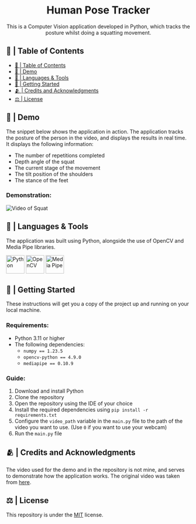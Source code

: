 <h1 align="center">Human Pose Tracker</h1>

<p align="center">This is a Computer Vision application developed in Python, which tracks the posture whilst doing a squatting movement.</p>


## 📝 | Table of Contents
- [📝 | Table of Contents](#--table-of-contents)
- [📸 | Demo ](#--demo-)
- [🧰 | Languages \& Tools ](#--languages--tools-)
- [🏁 | Getting Started ](#--getting-started-)
- [🫂 | Credits and Acknowledgments ](#--credits-and-acknowledgments-)
- [⚖ | License ](#--license-)


## 📸 | Demo <a name="demo"></a>

The snippet below shows the application in action. The application tracks the posture of the person in the video, and displays the results in real time. It displays the following information:
- The number of repetitions completed
- Depth angle of the squat
- The current stage of the movement
- The tilt position of the shoulders
- The stance of the feet

### Demonstration:
  
![Video of Squat](assets/demo.gif)

## 🧰 | Languages & Tools <a name="languages_tools"></a>

The application was built using Python, alongside the use of OpenCV and Media Pipe libraries.

<p>
  <a href="https://www.python.org/" target="_blank"><img src="https://cdn.jsdelivr.net/gh/devicons/devicon/icons/python/python-original.svg" alt="Python" width="50" height="50"/></a>
  <a href="https://opencv.org/" target="_blank"><img src="https://cdn.jsdelivr.net/gh/devicons/devicon/icons/opencv/opencv-original.svg" alt="OpenCV" width="50" height="50"/></a>
  <a href="https://mediapipe.dev/" target="_blank"><img src="https://viz.mediapipe.dev/logo.png" alt="Media Pipe" width="50" height="50"/></a>
</p>


## 🏁 | Getting Started <a name="getting_started"></a>
These instructions will get you a copy of the project up and running on your local machine.

**<h3>Requirements:</h3>**

- Python 3.11 or higher
- The following dependencies:
  - ```numpy == 1.23.5```
  - ```opencv-python == 4.9.0```
  - ```mediapipe == 0.10.9```


**<h3>Guide:</h3>**
1. Download and install Python
2. Clone the repository
3. Open the repository using the IDE of your choice
4. Install the required dependencies using ```pip install -r requirements.txt```
5. Configure the ```video_path``` variable in the ```main.py``` file to the path of the video you want to use. (Use ```0``` if you want to use your webcam)
6. Run the ```main.py``` file

## 🫂 | Credits and Acknowledgments <a name="credits"></a>

The video used for the demo and in the repository is not mine, and serves to demonstrate how the application works.
The original video was taken from [here](https://www.youtube.com/watch?v=124EvTRSLo8).

## ⚖ | License <a name="license"></a>
This repository is under the [MIT](https://opensource.org/licenses/MIT) license.
